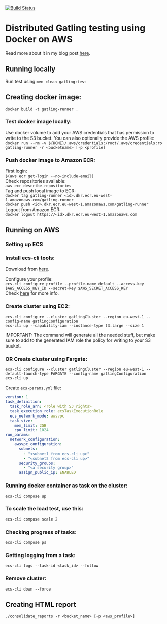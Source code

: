 [![Build Status](https://travis-ci.org/richardhendricksen/gatling-docker-on-aws.svg?branch=master)](https://travis-ci.org/richardhendricksen/gatling-docker-on-aws)
# Distributed Gatling testing using Docker on AWS

Read more about it in my blog post [here](https://medium.com/@richard.hendricksen/distributed-load-testing-with-gatling-using-docker-and-aws-d497605692db).

## Running locally
Run test using `mvn clean gatling:test`  

## Creating docker image:
`docker build -t gatling-runner .`     

### Test docker image locally:
Use docker volume to add your AWS credentials that has permission to write to the S3 bucket. You can also optionally provide the AWS profile:  
`docker run --rm -v ${HOME}/.aws/credentials:/root/.aws/credentials:ro gatling-runner -r <bucketname> [-p <profile]`  

### Push docker image to Amazon ECR:
First login:  
`$(aws ecr get-login --no-include-email)`  
Check repositories available:  
`aws ecr describe-repositories`  
Tag and push local image to ECR:  
`docker tag gatling-runner <id>.dkr.ecr.eu-west-1.amazonaws.com/gatling-runner`  
`docker push <id>.dkr.ecr.eu-west-1.amazonaws.com/gatling-runner`  
Logout from Amazon ECR:  
`docker logout https://<id>.dkr.ecr.eu-west-1.amazonaws.com`

## Running on AWS

### Setting up ECS

### Install ecs-cli tools:
Download from [here](https://github.com/aws/amazon-ecs-cli#latest-version).  

Configure your profile:  
`ecs-cli configure profile --profile-name default --access-key $AWS_ACCESS_KEY_ID --secret-key $AWS_SECRET_ACCESS_KEY`  
Check [here](https://docs.aws.amazon.com/AmazonECS/latest/developerguide/cmd-ecs-cli-configure-profile.html) for more info.  

### Create cluster using EC2:

`ecs-cli configure --cluster gatlingCluster --region eu-west-1 --config-name gatlingConfiguration`  
`ecs-cli up --capability-iam --instance-type t3.large --size 1`  

IMPORTANT: The command will generate all the needed stuff, but make sure to add to the generated IAM role the policy for writing to your S3 bucket.

### OR Create cluster using Fargate:
`ecs-cli configure --cluster gatlingCluster --region eu-west-1 --default-launch-type FARGATE --config-name gatlingConfiguration`  
`ecs-cli up`  

Create `ecs-params.yml` file:  
```yaml
version: 1
task_definition:
  task_role_arn: <role with S3 rights>
  task_execution_role: ecsTaskExecutionRole
  ecs_network_mode: awsvpc
  task_size:
    mem_limit: 2GB
    cpu_limit: 1024
run_params:
  network_configuration:
    awsvpc_configuration:
      subnets:
        - "<subnet1 from ecs-cli up>"
        - "<subnet2 from ecs-cli up>"
      security_groups:
        - "<a security group>"
      assign_public_ip: ENABLED

```

### Running docker container as task on the cluster:
`ecs-cli compose up`  

### To scale the load test, use this:  
`ecs-cli compose scale 2`  

### Checking progress of tasks:
`ecs-cli compose ps`  

### Getting logging from a task:
`ecs-cli logs --task-id <task_id> --follow`  

### Remove cluster:
`ecs-cli down --force`  

## Creating HTML report
`./consolidate_reports -r <bucket_name> [-p <aws_profile>]`
